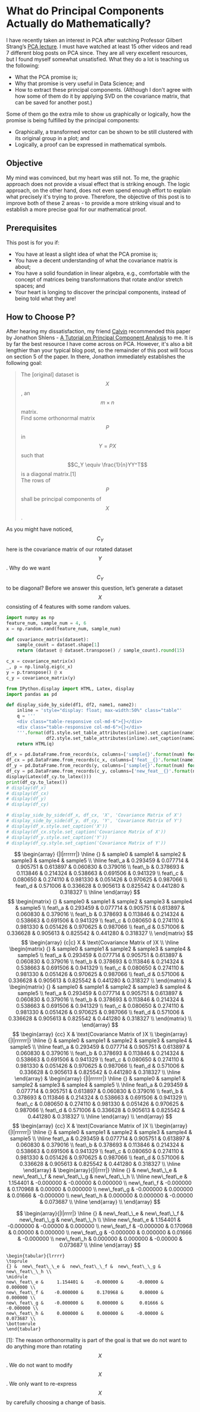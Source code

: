 # What do Principal Components Actually do Mathematically?
I have recently taken an interest in PCA after watching Professor Gilbert Strang’s [PCA lecture](https://www.youtube.com/watch?v=Y4f7K9XF04k). I must have watched at least 15 other videos and read 7 different blog posts on PCA since. They are all very excellent resources, but I found myself somewhat unsatisfied. What they do a lot is teaching us the following:
- What the PCA promise is;
- Why that promise is very useful in Data Science; and
- How to extract these principal components. (Although I don't agree with how some of them do it by applying SVD on the covariance matrix, that can be saved for another post.)

Some of them go the extra mile to show us graphically or logically, how the promise is being fulfilled by the principal components:
- Graphically, a transformed vector can be shown to be still clustered with its original group in a plot; and
- Logically, a proof can be expressed in mathematical symbols.

## Objective
My mind was convinced, but my heart was still not. To me, the graphic approach does not provide a visual effect that is striking enough. The logic approach, on the other hand, does not even spend enough effort to explain what precisely it's trying to prove. Therefore, the objective of this post is to improve both of these 2 areas - to provide a more striking visual and to establish a more precise goal for our mathematical proof.

## Prerequisites
This post is for you if:
- You have at least a slight idea of what the PCA promise is;
- You have a decent understanding of what the covariance matrix is about;
- You have a solid foundation in linear algebra, e.g., comfortable with the concept of matrices being transformations that rotate and/or stretch spaces; and
- Your heart is longing to discover the principal components, instead of being told what they are!

## How to Choose P?
After hearing my dissatisfaction, my friend [Calvin](https://calvinfeng.github.io/) recommended this paper by Jonathon Shlens - [A Tutorial on Principal Component Analysis](https://arxiv.org/pdf/1404.1100.pdf) to me. It is by far the best resource I have come across on PCA. However, it's also a bit lengthier than your typical blog post, so the remainder of this post will focus on section 5 of the paper. In there, Jonathon immediately establishes the following goal:
> The [original] dataset is $$X$$, an $$m × n$$ matrix.<br>
> Find some orthonormal matrix $$P$$ in $$Y = PX$$ such that $$C_Y \equiv \frac{1}{n}YY^T$$ is a diagonal matrix.[1]<br>
> The rows of $$P$$ shall be principal components of $$X$$.

As you might have noticed, $$C_Y$$ here is the covariance matrix of our rotated dataset $$Y$$. Why do we want $$C_Y$$ to be diagonal? Before we answer this question, let’s generate a dataset $$X$$ consisting of 4 features with some random values.


```python
import numpy as np
feature_num, sample_num = 4, 6
x = np.random.rand(feature_num, sample_num)

def covariance_matrix(dataset):
    sample_count = dataset.shape[1]
    return (dataset @ dataset.transpose() / sample_count).round(15)
```


```python
c_x = covariance_matrix(x)
_, p = np.linalg.eig(c_x)
y = p.transpose() @ x
c_y = covariance_matrix(y)
```


```python
from IPython.display import HTML, Latex, display
import pandas as pd

def display_side_by_side(df1, df2, name1, name2):
    inline = 'style="display: float; max-width:50%" class="table"'
    q = '''
    <div class="table-responsive col-md-6">{}</div>
    <div class="table-responsive col-md-6">{}</div>
    '''.format(df1.style.set_table_attributes(inline).set_caption(name1).render(),
               df2.style.set_table_attributes(inline).set_caption(name2).render())
    return HTML(q)

df_x = pd.DataFrame.from_records(x, columns=['sample{}'.format(num) for num in range(sample_num)], index=['feat_{}'.format(name) for name in 'abcd'])
df_cx = pd.DataFrame.from_records(c_x, columns=['feat__{}'.format(name) for name in 'abcd'], index=['feat_{}'.format(name) for name in 'abcd'])
df_y = pd.DataFrame.from_records(y, columns=['sample{}'.format(num) for num in range(sample_num)], index=['new_feat_{}'.format(name) for name in 'efgh'])
df_cy = pd.DataFrame.from_records(c_y, columns=['new_feat__{}'.format(name) for name in 'efgh'], index=['new_feat_{}'.format(name) for name in 'efgh'])
display(Latex(df_cy.to_latex()))
print(df_cy.to_latex())
# display(df_x)
# display(df_cx)
# display(df_y)
# display(df_cy)

# display_side_by_side(df_x, df_cx, 'X', 'Covariance Matrix of X')
# display_side_by_side(df_y, df_cy, 'Y', 'Covariance Matrix of Y')
# display(df_x.style.set_caption('X'))
# display(df_cx.style.set_caption('Covariance Matrix of X'))
# display(df_y.style.set_caption('Y'))
# display(df_cy.style.set_caption('Covariance Matrix of Y'))
```


$$
\begin{array} {|l|rrrrrr|}
\hline {} &   sample0 &   sample1 &   sample2 &   sample3 &   sample4 &   sample5 \\ \hline
feat\_a &  0.293459 &  0.077714 &  0.905751 &  0.613897 &  0.060830 &  0.379016 \\
feat\_b &  0.378693 &  0.113846 &  0.214324 &  0.538663 &  0.691506 &  0.941329 \\
feat\_c &  0.080650 &  0.274110 &  0.981330 &  0.051426 &  0.970625 &  0.987066 \\
feat\_d &  0.571006 &  0.336628 &  0.905613 &  0.825542 &  0.441280 &  0.318327 \\ \hline  
\end{array}
$$
$$
\begin{matrix}
{} &   sample0 &   sample1 &   sample2 &   sample3 &   sample4 &   sample5 \\
feat\_a &  0.293459 &  0.077714 &  0.905751 &  0.613897 &  0.060830 &  0.379016 \\
feat\_b &  0.378693 &  0.113846 &  0.214324 &  0.538663 &  0.691506 &  0.941329 \\
feat\_c &  0.080650 &  0.274110 &  0.981330 &  0.051426 &  0.970625 &  0.987066 \\
feat\_d &  0.571006 &  0.336628 &  0.905613 &  0.825542 &  0.441280 &  0.318327 \\
\end{matrix}
$$
$$
\begin{array} {c|c}
X & \text{Covariance Matrix of }X \\ \hline
\begin{matrix}
{} &   sample0 &   sample1 &   sample2 &   sample3 &   sample4 &   sample5 \\
feat\_a &  0.293459 &  0.077714 &  0.905751 &  0.613897 &  0.060830 &  0.379016 \\
feat\_b &  0.378693 &  0.113846 &  0.214324 &  0.538663 &  0.691506 &  0.941329 \\
feat\_c &  0.080650 &  0.274110 &  0.981330 &  0.051426 &  0.970625 &  0.987066 \\
feat\_d &  0.571006 &  0.336628 &  0.905613 &  0.825542 &  0.441280 &  0.318327 \\
\end{matrix} &  \begin{matrix}
{} &   sample0 &   sample1 &   sample2 &   sample3 &   sample4 &   sample5 \\
feat\_a &  0.293459 &  0.077714 &  0.905751 &  0.613897 &  0.060830 &  0.379016 \\
feat\_b &  0.378693 &  0.113846 &  0.214324 &  0.538663 &  0.691506 &  0.941329 \\
feat\_c &  0.080650 &  0.274110 &  0.981330 &  0.051426 &  0.970625 &  0.987066 \\
feat\_d &  0.571006 &  0.336628 &  0.905613 &  0.825542 &  0.441280 &  0.318327 \\
\end{matrix} \\
\end{array}
$$
$$
\begin{array} {cc}
X & \text{Covariance Matrix of }X \\
\begin{array} {|l|rrrrrr|}
\hline
{} &   sample0 &   sample1 &   sample2 &   sample3 &   sample4 &   sample5 \\ \hline
feat\_a &  0.293459 &  0.077714 &  0.905751 &  0.613897 &  0.060830 &  0.379016 \\
feat\_b &  0.378693 &  0.113846 &  0.214324 &  0.538663 &  0.691506 &  0.941329 \\
feat\_c &  0.080650 &  0.274110 &  0.981330 &  0.051426 &  0.970625 &  0.987066 \\
feat\_d &  0.571006 &  0.336628 &  0.905613 &  0.825542 &  0.441280 &  0.318327 \\ \hline
\end{array}
&
\begin{array} {|l|rrrrrr|}
\hline
{} &   sample0 &   sample1 &   sample2 &   sample3 &   sample4 &   sample5 \\ \hline
feat\_a &  0.293459 &  0.077714 &  0.905751 &  0.613897 &  0.060830 &  0.379016 \\
feat\_b &  0.378693 &  0.113846 &  0.214324 &  0.538663 &  0.691506 &  0.941329 \\
feat\_c &  0.080650 &  0.274110 &  0.981330 &  0.051426 &  0.970625 &  0.987066 \\
feat\_d &  0.571006 &  0.336628 &  0.905613 &  0.825542 &  0.441280 &  0.318327 \\ \hline
\end{array} \\
\end{array}
$$
$$
\begin{array} {cc}
X & \text{Covariance Matrix of }X \\
\begin{array} {|l|rrrrrr|}
\hline
{} &   sample0 &   sample1 &   sample2 &   sample3 &   sample4 &   sample5 \\ \hline
feat\_a &  0.293459 &  0.077714 &  0.905751 &  0.613897 &  0.060830 &  0.379016 \\
feat\_b &  0.378693 &  0.113846 &  0.214324 &  0.538663 &  0.691506 &  0.941329 \\
feat\_c &  0.080650 &  0.274110 &  0.981330 &  0.051426 &  0.970625 &  0.987066 \\
feat\_d &  0.571006 &  0.336628 &  0.905613 &  0.825542 &  0.441280 &  0.318327 \\ \hline
\end{array}
&
\begin{array}{|l|rrrr|}
\hline
{} &  new\_feat\_\_e &  new\_feat\_\_f &  new\_feat\_\_g &  new\_feat\_\_h \\
\hline
new\_feat\_e &     1.154401 &    -0.000000 &     -0.00000 &     0.000000 \\
new\_feat\_f &    -0.000000 &     0.170968 &      0.00000 &     0.000000 \\
new\_feat\_g &    -0.000000 &     0.000000 &      0.01666 &    -0.000000 \\
new\_feat\_h &     0.000000 &     0.000000 &     -0.00000 &     0.073687 \\
\hline
\end{array}
\\
\end{array}
$$

$$
\begin{array}{|l|rrrr|}
\hline
{} &  new\_feat\_\_e &  new\_feat\_\_f &  new\_feat\_\_g &  new\_feat\_\_h \\
\hline
new\_feat\_e &     1.154401 &    -0.000000 &     -0.00000 &     0.000000 \\
new\_feat\_f &    -0.000000 &     0.170968 &      0.00000 &     0.000000 \\
new\_feat\_g &    -0.000000 &     0.000000 &      0.01666 &    -0.000000 \\
new\_feat\_h &     0.000000 &     0.000000 &     -0.00000 &     0.073687 \\
\hline
\end{array}
$$


    \begin{tabular}{lrrrr}
    \toprule
    {} &  new\_feat\_\_e &  new\_feat\_\_f &  new\_feat\_\_g &  new\_feat\_\_h \\
    \midrule
    new\_feat\_e &     1.154401 &    -0.000000 &     -0.00000 &     0.000000 \\
    new\_feat\_f &    -0.000000 &     0.170968 &      0.00000 &     0.000000 \\
    new\_feat\_g &    -0.000000 &     0.000000 &      0.01666 &    -0.000000 \\
    new\_feat\_h &     0.000000 &     0.000000 &     -0.00000 &     0.073687 \\
    \bottomrule
    \end{tabular}



[1]: The reason orthonormality is part of the goal is that we do not want to do anything more than rotating $$X$$. We do not want to modify $$X$$. We only want to re-express $$X$$ by carefully choosing a change of basis.
